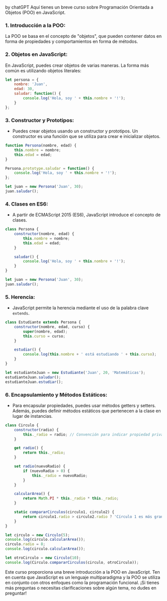 by chatGPT
Aquí tienes un breve curso sobre Programación Orientada a Objetos (POO) en JavaScript.

### 1. **Introducción a la POO:**
   La POO se basa en el concepto de "objetos", que pueden contener datos en forma de propiedades y comportamientos en forma de métodos.

### 2. **Objetos en JavaScript:**
   En JavaScript, puedes crear objetos de varias maneras. La forma más común es utilizando objetos literales:

   ```javascript
   let persona = {
       nombre: 'Juan',
       edad: 30,
       saludar: function() {
           console.log('Hola, soy ' + this.nombre + '!');
       }
   };
   ```

### 3. **Constructor y Prototipos:**
   - Puedes crear objetos usando un constructor y prototipos. Un constructor es una función que se utiliza para crear e inicializar objetos.

   ```javascript
   function Persona(nombre, edad) {
       this.nombre = nombre;
       this.edad = edad;
   }

   Persona.prototype.saludar = function() {
       console.log('Hola, soy ' + this.nombre + '!');
   };

   let juan = new Persona('Juan', 30);
   juan.saludar();
   ```

### 4. **Clases en ES6:**
   - A partir de ECMAScript 2015 (ES6), JavaScript introduce el concepto de clases.

   ```javascript
   class Persona {
       constructor(nombre, edad) {
           this.nombre = nombre;
           this.edad = edad;
       }

       saludar() {
           console.log('Hola, soy ' + this.nombre + '!');
       }
   }

   let juan = new Persona('Juan', 30);
   juan.saludar();
   ```

### 5. **Herencia:**
   - JavaScript permite la herencia mediante el uso de la palabra clave `extends`.

   ```javascript
   class Estudiante extends Persona {
       constructor(nombre, edad, curso) {
           super(nombre, edad);
           this.curso = curso;
       }

       estudiar() {
           console.log(this.nombre + ' está estudiando ' + this.curso);
       }
   }

   let estudianteJuan = new Estudiante('Juan', 20, 'Matemáticas');
   estudianteJuan.saludar();
   estudianteJuan.estudiar();
   ```

### 6. **Encapsulamiento y Métodos Estáticos:**
   - Para encapsular propiedades, puedes usar métodos getters y setters. Además, puedes definir métodos estáticos que pertenecen a la clase en lugar de instancias.

   ```javascript
   class Circulo {
       constructor(radio) {
           this._radio = radio; // Convención para indicar propiedad privada
       }

       get radio() {
           return this._radio;
       }

       set radio(nuevoRadio) {
           if (nuevoRadio > 0) {
               this._radio = nuevoRadio;
           }
       }

       calcularArea() {
           return Math.PI * this._radio * this._radio;
       }

       static compararCirculos(circulo1, circulo2) {
           return circulo1.radio > circulo2.radio ? 'Círculo 1 es más grande' : 'Círculo 2 es más grande';
       }
   }

   let circulo = new Circulo(5);
   console.log(circulo.calcularArea());
   circulo.radio = 8;
   console.log(circulo.calcularArea());

   let otroCirculo = new Circulo(10);
   console.log(Circulo.compararCirculos(circulo, otroCirculo));
   ```

Este curso proporciona una breve introducción a la POO en JavaScript. Ten en cuenta que JavaScript es un lenguaje multiparadigma y la POO se utiliza en conjunto con otros enfoques como la programación funcional. ¡Si tienes más preguntas o necesitas clarificaciones sobre algún tema, no dudes en preguntar!